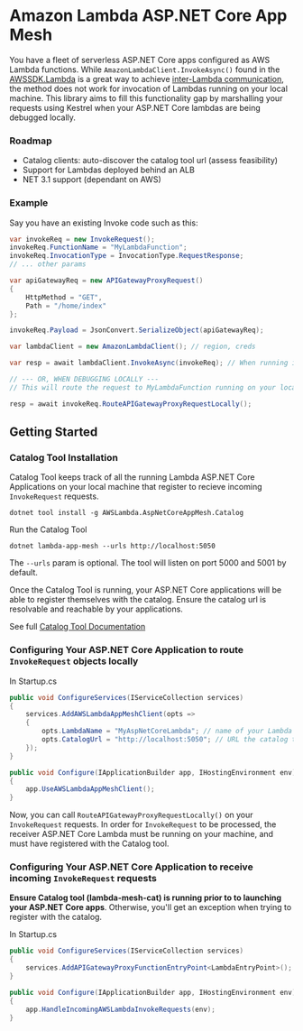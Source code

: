 # Amazon Lambda ASP.NET Core App Mesh

You have a fleet of serverless ASP.NET Core apps configured as AWS Lambda functions. While `AmazonLambdaClient.InvokeAsync()` found in the [AWSSDK.Lambda](https://docs.aws.amazon.com/sdkfornet/v3/apidocs/items/Lambda/MLambdaInvokeInvokeRequest.html) is a great way to achieve [inter-Lambda communication](https://docs.aws.amazon.com/lambda/latest/dg/lambda-invocation.html), the method does not work for invocation of Lambdas running on your local machine. This library aims to fill this functionality gap by marshalling your requests using Kestrel when your ASP.NET Core lambdas are being debugged locally.

### Roadmap
* Catalog clients: auto-discover the catalog tool url (assess feasibility)
* Support for Lambdas deployed behind an ALB
* NET 3.1 support (dependant on AWS)

### Example

Say you have an existing Invoke code such as this:

```csharp
var invokeReq = new InvokeRequest();
invokeReq.FunctionName = "MyLambdaFunction";
invokeReq.InvocationType = InvocationType.RequestResponse;
// ... other params

var apiGatewayReq = new APIGatewayProxyRequest()
{
    HttpMethod = "GET",
    Path = "/home/index"
};

invokeReq.Payload = JsonConvert.SerializeObject(apiGatewayReq);

var lambdaClient = new AmazonLambdaClient(); // region, creds

var resp = await lambdaClient.InvokeAsync(invokeReq); // When running in AWS environment

// --- OR, WHEN DEBUGGING LOCALLY ---
// This will route the request to MyLambdaFunction running on your local machine

resp = await invokeReq.RouteAPIGatewayProxyRequestLocally();
```
## Getting Started

### Catalog Tool Installation

Catalog Tool keeps track of all the running Lambda ASP.NET Core Applications on your local machine that register to recieve incoming `InvokeRequest` requests.

```
dotnet tool install -g AWSLambda.AspNetCoreAppMesh.Catalog
```

Run the Catalog Tool

```
dotnet lambda-app-mesh --urls http://localhost:5050
```

The `--urls` param is optional. The tool will listen on port 5000 and 5001 by default.

Once the Catalog Tool is running, your ASP.NET Core applications will be able to register themselves with the catalog. Ensure the catalog url is resolvable and reachable by your applications.

See full [Catalog Tool Documentation](https://github.com/clearwaterstream/aws-lambda-aspdotnetcore-appmesh/tree/master/src/AWSLambda.AspNetCoreAppMesh.Catalog)

### Configuring Your ASP.NET Core Application to route `InvokeRequest` objects locally

In Startup.cs

```csharp
public void ConfigureServices(IServiceCollection services)
{
	services.AddAWSLambdaAppMeshClient(opts =>
	{
		opts.LambdaName = "MyAspNetCoreLambda"; // name of your Lambda function
		opts.CatalogUrl = "http://localhost:5050"; // URL the catalog tool (lambda-mesh-cat) is listening on
	});
}

public void Configure(IApplicationBuilder app, IHostingEnvironment env)
{
	app.UseAWSLambdaAppMeshClient();
}
```

Now, you can call `RouteAPIGatewayProxyRequestLocally()` on your `InvokeRequest` requests. In order for `InvokeRequest` to be processed, the receiver ASP.NET Core Lambda must be running on your machine, and must have registered with the Catalog tool.

### Configuring Your ASP.NET Core Application to receive incoming `InvokeRequest` requests

**Ensure Catalog tool (lambda-mesh-cat) is running prior to to launching your ASP.NET Core apps**. Otherwise, you'll get an exception when trying to register with the catalog.

In Startup.cs

```csharp
public void ConfigureServices(IServiceCollection services)
{	
	services.AddAPIGatewayProxyFunctionEntryPoint<LambdaEntryPoint>(); // your APIGatewayProxyFunction entry point
}

public void Configure(IApplicationBuilder app, IHostingEnvironment env)
{
	app.HandleIncomingAWSLambdaInvokeRequests(env);
}
```
